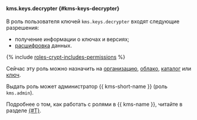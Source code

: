 #### kms.keys.decrypter {#kms-keys-decrypter}

В роль пользователя ключей `kms.keys.decrypter` входят следующие разрешения:

* получение информации о ключах и версиях;
* [расшифровка](../kms/operations/symmetric-encryption.md#decryption) данных.

{% include [roles-crypt-includes-permissions](iam/roles-crypt-includes-permissions.md) %}

Сейчас эту роль можно назначить на [организацию](../organization/), [облако](../resource-manager/concepts/resources-hierarchy.md#cloud), [каталог](../resource-manager/concepts/resources-hierarchy.md#folder) или [ключ](../kms/concepts/key).

Выдать роль может администратор {{ kms-short-name }} (роль `kms.admin`).

Подробнее о том, как работать с ролями в {{ kms-name }}, читайте в разделе [{#T}](../kms/security/index.md).